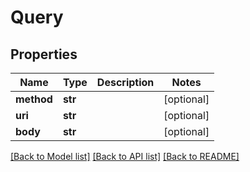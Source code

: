 # Query

## Properties
Name | Type | Description | Notes
------------ | ------------- | ------------- | -------------
**method** | **str** |  | [optional] 
**uri** | **str** |  | [optional] 
**body** | **str** |  | [optional] 

[[Back to Model list]](../README.md#documentation-for-models) [[Back to API list]](../README.md#documentation-for-api-endpoints) [[Back to README]](../README.md)



